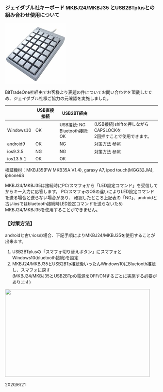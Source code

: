 ### ジェイダブル社キーボード MKBJ24/MKBJ35 とUSB2BTplusとの組み合わせ使用について

![ttt](../images/MKBJ35.jpg)

BitTradeOne社経由でお客様より表題の件についてお問い合わせを頂戴したため、ジェイダブル社様ご協力の元確認を実施しました。  

||USB直接接続|USB2BT経由||
|---|---|---|---|
|Windows10|OK|USB接続: NG<br />Bluetooth接続: OK|(USB接続)shiftを押しながらCAPSLOCKを<br />2回押すことで使用できます。|
|android9|OK|NG|対策方法 参照|
|ios9.3.5|NG|NG|対策方法 参照|
|ios13.5.1|OK|OK||

検証機材：MKBJ35(FW MKB35A V1.4), garaxy A7, ipod touch(MGG32J/A), iphone6S  

MKBJ24/MKBJ35は接続時にPC/スマフォから「LED設定コマンド」を受信してからキー入力に応答します。
PC/スマフォのOSの違いによりLED設定コマンドを送る場合と送らない場合があり、
確認したところ上記表の「NG」、androidと古いiosではbluetooth接続時LED設定コマンドを送らないためMKBJ24/MKBJ35を使用することができません。  

### 【対策方法】

androidと古いiosの場合、下記手順によりMKBJ24/MKBJ35を使用することが出来ます。  
1. USB2BTplusの「スマフォ切り替えボタン」にスマフォとWindows10(bluetooth接続)を設定  
2. MKBJ24/MKBJ35とUSB2BTp接続後いったんWindows10にBluetooth接続し、スマフォに戻す<br />(MKBJ24/MKBJ35とUSB2BTpの電源をOFF/ONするごとに実施する必要があります)
<img src="http://sohta02.web.fc2.com/images/image84.jpg" width="477" height="289" border="0" />  

2020/6/21
